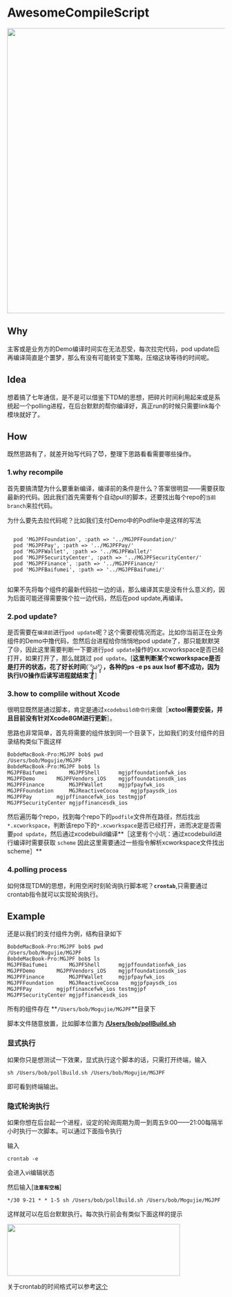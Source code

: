 # AwesomeCompileScript


<div align=center>
<img src="http://moguimg.u.qiniudn.com/p1/161018/idid_ifqtsytbmzqtoztbmizdambqgyyde_1238x1300.jpg
" width = "600" height = "660" alt="" />
</div>


## Why

主客或是业务方的Demo编译时间实在无法忍受，每次拉完代码，pod update后再编译简直是个噩梦，那么有没有可能转变下策略，压缩这块等待的时间呢。
## Idea
想着搞了七年通信，是不是可以借鉴下TDM的思想，把碎片时间利用起来或是系统起一个polling进程，在后台默默的帮你编译好，真正run的时候只需要link每个模块就好了。
## How
既然思路有了，就差开始写代码了😈，整理下思路看看需要哪些操作。


### 1.why recompile

首先要搞清楚为什么要重新编译，编译前的条件是什么？答案很明显——需要获取最新的代码。因此我们首先需要有个自动pull的脚本，还要找出每个repo的`当前branch`来拉代码。

为什么要先去拉代码呢？比如我们支付Demo中的Podfile中是这样的写法

```

  pod 'MGJPFFoundation', :path => '../MGJPFFoundation/'
  pod 'MGJPFPay', :path => '../MGJPFPay/'
  pod 'MGJPFWallet', :path => '../MGJPFWallet/'
  pod 'MGJPFSecurityCenter', :path => '../MGJPFSecurityCenter/'
  pod 'MGJPFFinance', :path => '../MGJPFFinance/'
  pod 'MGJPFBaifumei', :path => '../MGJPFBaifumei/'


```

如果不先将每个组件的最新代码拉一边的话，那么编译其实是没有什么意义的，因为后面可能还得需要挨个拉一边代码，然后在pod update,再编译。

### 2.pod update?
是否需要在`编译前`进行`pod update`呢？这个需要视情况而定。比如你当前正在业务组件的Demo中撸代码，忽然后台进程给你悄悄地pod update了，那只能默默哭了😢，因此这里需要判断一下要进行`pod update`操作的xx.xcworkspace是否已经打开，如果打开了，那么就跳过 `pod update`。[**这里判断某个xcworkspace是否是打开的状态，花了好长时间**(´°̥̥̥̥̥̥̥̥ω°̥̥̥）**，各种的ps -e ps aux lsof 都不成功，因为执行I/O操作后读写进程就结束了**］
### 3.how to complile without Xcode
很明显既然是通过脚本，肯定是通过`xcodebuild命令行`来做［**xctool需要安装，并且目前没有针对Xcode8GM进行更新**］。

思路也非常简单，首先将需要的组件放到同一个目录下，比如我们的支付组件的目录结构类似下面这样

```
BobdeMacBook-Pro:MGJPF bob$ pwd
/Users/bob/Mogujie/MGJPF
BobdeMacBook-Pro:MGJPF bob$ ls
MGJPFBaifumei		MGJPFShell		mgjpffoundationfwk_ios
MGJPFDemo		MGJPFVendors_iOS	mgjpffoundationsdk_ios
MGJPFFinance		MGJPFWallet		mgjpfpayfwk_ios
MGJPFFoundation		MGJReactiveCocoa	mgjpfpaysdk_ios
MGJPFPay		mgjpffinancefwk_ios	testmgjpf
MGJPFSecurityCenter	mgjpffinancesdk_ios

```

然后遍历每个repo，找到每个repo下的`podfile`文件所在路径，然后找出`*.xcworkspace`，判断该repo下的`*.xcworkspace`是否已经打开，进而决定是否需要`pod update`，然后通过xcodebuild编译**［这里有个小坑：通过xcodebuild进行编译时需要获取 `scheme` 因此这里需要通过一些指令解析xcworkspace文件找出scheme］**
### 4.polling process

如何体现TDM的思想，利用空闲时刻轮询执行脚本呢？**`crontab`**,只需要通过crontab指令就可以实现轮询执行。

## Example

还是以我们的支付组件为例，结构目录如下

```
BobdeMacBook-Pro:MGJPF bob$ pwd
/Users/bob/Mogujie/MGJPF
BobdeMacBook-Pro:MGJPF bob$ ls
MGJPFBaifumei		MGJPFShell		mgjpffoundationfwk_ios
MGJPFDemo		MGJPFVendors_iOS	mgjpffoundationsdk_ios
MGJPFFinance		MGJPFWallet		mgjpfpayfwk_ios
MGJPFFoundation		MGJReactiveCocoa	mgjpfpaysdk_ios
MGJPFPay		mgjpffinancefwk_ios	testmgjpf
MGJPFSecurityCenter	mgjpffinancesdk_ios

```
所有的组件存在 **`/Users/bob/Mogujie/MGJPF`**目录下

脚本文件随意放置，比如脚本位置为 **[/Users/bob/pollBuild.sh](http://gitlab.mogujie.org/senmiao/AwesomeCompileScript/raw/master/pollBuild.sh)**

### 显式执行

如果你只是想测试一下效果，显式执行这个脚本的话，只需打开终端，输入

	sh /Users/bob/pollBuild.sh /Users/bob/Mogujie/MGJPF
	
即可看到终端输出。

### 隐式轮询执行

如果你想在后台起一个进程，设定的轮询周期为周一到周五9:00——21:00每隔半小时执行一次脚本。可以通过下面指令执行

输入 

	crontab -e
	
会进入vi编辑状态

然后输入[**`注意有空格`**]

	*/30 9-21 * * 1-5 sh /Users/bob/pollBuild.sh /Users/bob/Mogujie/MGJPF
	

这样就可以在后台默默执行。每次执行前会有类似下面这样的提示


<img src="http://moguimg.u.qiniudn.com/p1/161018/idid_ifrtmobrgyzgiztbmizdambqhayde_1444x424.jpg
" width = "400" height = "120" alt="" />

关于crontab的时间格式可以参考[这个](http://www.atool.org/crontab.php)
